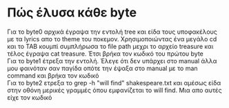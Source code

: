 # Πώς έλυσα κάθε byte
Για το byte0 αρχικά έγραψα την εντολή tree και είδα τους υποφακέλους με τα lyrics απο το theme του ποκεμον. Χρησιμοποιώντας ένα μεγάλο cd και το TAB κουμπί συμπλήρωσα το file path μεχρι το αρχείο treasure και τέλος έγραψα cat treasure. Έτσι βρήκα τον κωδικό του πρώτου byte  <br> 
Για το byte1 έτρεξα την εντολή. Έλεγε ότι δεν υπάρχει στο manual άλλα μου φαινόταν σαν παγίδα οπότε την έψαξα στο manual με το man command και βρήκα τον κωδικό  <br> 
Για το byte2 ετρεξα το grep -h "will find" shakespeare.txt και αμέσως είδα στην οθόνη μερικές γραμμές όπου εμφανίζεται το will find. Μια απο αυτές είχε τον κωδικό
